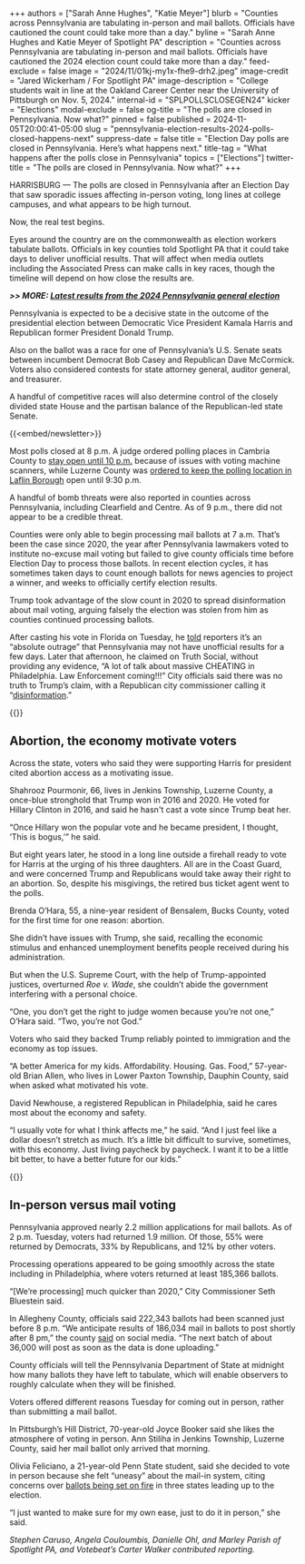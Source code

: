 +++
authors = ["Sarah Anne Hughes", "Katie Meyer"]
blurb = "Counties across Pennsylvania are tabulating in-person and mail ballots. Officials have cautioned the count could take more than a day."
byline = "Sarah Anne Hughes and Katie Meyer of Spotlight PA"
description = "Counties across Pennsylvania are tabulating in-person and mail ballots. Officials have cautioned the 2024 election count could take more than a day."
feed-exclude = false
image = "2024/11/01kj-my1x-fhe9-drh2.jpeg"
image-credit = "Jared Wickerham / For Spotlight PA"
image-description = "College students wait in line at the Oakland Career Center near the University of Pittsburgh on Nov. 5, 2024."
internal-id = "SPLPOLLSCLOSEGEN24"
kicker = "Elections"
modal-exclude = false
og-title = "The polls are closed in Pennsylvania. Now what?"
pinned = false
published = 2024-11-05T20:00:41-05:00
slug = "pennsylvania-election-results-2024-polls-closed-happens-next"
suppress-date = false
title = "Election Day polls are closed in Pennsylvania. Here’s what happens next."
title-tag = "What happens after the polls close in Pennsylvania"
topics = ["Elections"]
twitter-title = "The polls are closed in Pennsylvania. Now what?"
+++

HARRISBURG — The polls are closed in Pennsylvania after an Election Day that saw sporadic issues affecting in-person voting, long lines at college campuses, and what appears to be high turnout.

Now, the real test begins.

Eyes around the country are on the commonwealth as election workers tabulate ballots. Officials in key counties told Spotlight PA that it could take days to deliver unofficial results. That will affect when media outlets including the Associated Press can make calls in key races, though the timeline will depend on how close the results are.

<strong><em>&gt;&gt; MORE: </em></strong><a href="https://www.spotlightpa.org/elections-2024/results/"><strong><em>Latest results from the 2024 Pennsylvania general election</em></strong></a>

Pennsylvania is expected to be a decisive state in the outcome of the presidential election between Democratic Vice President Kamala Harris and Republican former President Donald Trump.

Also on the ballot was a race for one of Pennsylvania’s U.S. Senate seats between incumbent Democrat Bob Casey and Republican Dave McCormick. Voters also considered contests for state attorney general, auditor general, and treasurer.

A handful of competitive races will also determine control of the closely divided state House and the partisan balance of the Republican-led state Senate.

{{<embed/newsletter>}}

Most polls closed at 8 p.m. A judge ordered polling places in Cambria County to <a href="https://www.wjactv.com/news/local/officials-acknowledge-cambria-co-voting-issues-file-for-voting-time-extension">stay open until 10 p.m.</a> because of issues with voting machine scanners, while Luzerne County was <a href="https://www.fox43.com/article/news/politics/elections/election-day-2024-polling-place-extended-hours-laflin-luzerne-county-court-ruling/521-868d9ccf-f91a-42f5-af46-9851d9ca3364">ordered to keep the polling location in Laflin Borough</a> open until 9:30 p.m.

A handful of bomb threats were also reported in counties across Pennsylvania, including Clearfield and Centre. As of 9 p.m., there did not appear to be a credible threat.

Counties were only able to begin processing mail ballots at 7 a.m. That’s been the case since 2020, the year after Pennsylvania lawmakers voted to institute no-excuse mail voting but failed to give county officials time before Election Day to process those ballots. In recent election cycles, it has sometimes taken days to count enough ballots for news agencies to project a winner, and weeks to officially certify election results.

Trump took advantage of the slow count in 2020 to spread disinformation about mail voting, arguing falsely the election was stolen from him as counties continued processing ballots.

After casting his vote in Florida on Tuesday, he <a href="https://www.youtube.com/watch?v=5M-6-hontLU&amp;ab_channel=TheTimesandTheSundayTimes">told</a> reporters it’s an “absolute outrage” that Pennsylvania may not have unofficial results for a few days. Later that afternoon, he claimed on Truth Social, without providing any evidence, “A lot of talk about massive CHEATING in Philadelphia. Law Enforcement coming!!!” City officials said there was no truth to Trump’s claim, with a Republican city commissioner calling it “<a href="https://x.com/SethBluestein/status/1853926611495567694?ref_src=twsrc%5Egoogle%7Ctwcamp%5Eserp%7Ctwgr%5Etweet">disinformation</a>.”

{{<picture src="2024/11/01kj-mz00-n6za-t9ec.jpeg" description="Voters walk past “Vote Here” signs at Temple Sinai in the Squirrel Hill neighborhood of Pittsburgh, PA, on Election Day on Nov. 5, 2024." caption="Voters walk past “Vote Here” signs at Temple Sinai in the Squirrel Hill neighborhood of Pittsburgh, PA, on Election Day on Nov. 5, 2024." credit="Jared Wickerham / For Spotlight PA">}}

## Abortion, the economy motivate voters

Across the state, voters who said they were supporting Harris for president cited abortion access as a motivating issue.

Shahrooz Pourmonir, 66, lives in Jenkins Township, Luzerne County, a once-blue stronghold that Trump won in 2016 and 2020. He voted for Hillary Clinton in 2016, and said he hasn&#39;t cast a vote since Trump beat her.

“Once Hillary won the popular vote and he became president, I thought, ‘This is bogus,’” he said.

But eight years later, he stood in a long line outside a firehall ready to vote for Harris at the urging of his three daughters. All are in the Coast Guard, and were concerned Trump and Republicans would take away their right to an abortion. So, despite his misgivings, the retired bus ticket agent went to the polls.

Brenda O’Hara, 55, a nine-year resident of Bensalem, Bucks County, voted for the first time for one reason: abortion.

She didn’t have issues with Trump, she said, recalling the economic stimulus and enhanced unemployment benefits people received during his administration.

But when the U.S. Supreme Court, with the help of Trump-appointed justices, overturned <em>Roe v. Wade</em>, she couldn’t abide the government interfering with a personal choice.

“One, you don’t get the right to judge women because you’re not one,” O’Hara said. “Two, you’re not God.”

Voters who said they backed Trump reliably pointed to immigration and the economy as top issues.

“A better America for my kids. Affordability. Housing. Gas. Food,” 57-year-old Brian Allen, who lives in Lower Paxton Township, Dauphin County, said when asked what motivated his vote.

David Newhouse, a registered Republican in Philadelphia, said he cares most about the economy and safety.

“I usually vote for what I think affects me,” he said. “And I just feel like a dollar doesn’t stretch as much. It’s a little bit difficult to survive, sometimes, with this economy. Just living paycheck by paycheck. I want it to be a little bit better, to have a better future for our kids.”

{{<picture src="2024/11/01kj-mn7r-8mzq-cqj0.jpeg" description="Workers sort mail ballots on Nov. 5, 2024, at Northampton County Courthouse in Easton, Pennsylvania." caption="Workers sort mail ballots on Nov. 5, 2024, at Northampton County Courthouse in Easton, Pennsylvania." credit="Matt Smith / For Spotlight PA">}}

## In-person versus mail voting

Pennsylvania approved nearly 2.2 million applications for mail ballots. As of 2 p.m. Tuesday, voters had returned 1.9 million. Of those, 55% were returned by Democrats, 33% by Republicans, and 12% by other voters.

Processing operations appeared to be going smoothly across the state including in Philadelphia, where voters returned at least 185,366 ballots.

“\[We’re processing\] much quicker than 2020,” City Commissioner Seth Bluestein said.

In Allegheny County, officials said 222,343 ballots had been scanned just before 8 p.m. “We anticipate results of 186,034 mail in ballots to post shortly after 8 pm,” the county <a href="https://x.com/Allegheny_Co/status/1853963765735141700">said</a> on social media. “The next batch of about 36,000 will post as soon as the data is done uploading.”

County officials will tell the Pennsylvania Department of State at midnight how many ballots they have left to tabulate, which will enable observers to roughly calculate when they will be finished.

Voters offered different reasons Tuesday for coming out in person, rather than submitting a mail ballot.

In Pittsburgh’s Hill District, 70-year-old Joyce Booker said she likes the atmosphere of voting in person. Ann Stiliha in Jenkins Township, Luzerne County, said her mail ballot only arrived that morning.

Olivia Feliciano, a 21-year-old Penn State student, said she decided to vote in person because she felt “uneasy” about the mail-in system, citing concerns over <a href="https://www.npr.org/2024/10/28/nx-s1-5168404/oregon-washington-arizona-ballots-drop-boxes-fires">ballots being set on fire</a> in three states leading up to the election.

“I just wanted to make sure for my own ease, just to do it in person,” she said.<em></em>

<em>Stephen Caruso, Angela Couloumbis, Danielle Ohl, and Marley Parish of Spotlight PA, and Votebeat’s Carter Walker contributed reporting. </em><strong></strong>

